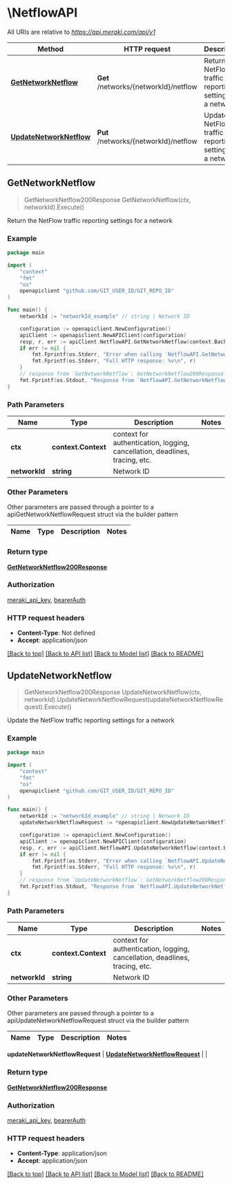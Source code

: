 # \NetflowAPI

All URIs are relative to *https://api.meraki.com/api/v1*

Method | HTTP request | Description
------------- | ------------- | -------------
[**GetNetworkNetflow**](NetflowAPI.md#GetNetworkNetflow) | **Get** /networks/{networkId}/netflow | Return the NetFlow traffic reporting settings for a network
[**UpdateNetworkNetflow**](NetflowAPI.md#UpdateNetworkNetflow) | **Put** /networks/{networkId}/netflow | Update the NetFlow traffic reporting settings for a network



## GetNetworkNetflow

> GetNetworkNetflow200Response GetNetworkNetflow(ctx, networkId).Execute()

Return the NetFlow traffic reporting settings for a network



### Example

```go
package main

import (
	"context"
	"fmt"
	"os"
	openapiclient "github.com/GIT_USER_ID/GIT_REPO_ID"
)

func main() {
	networkId := "networkId_example" // string | Network ID

	configuration := openapiclient.NewConfiguration()
	apiClient := openapiclient.NewAPIClient(configuration)
	resp, r, err := apiClient.NetflowAPI.GetNetworkNetflow(context.Background(), networkId).Execute()
	if err != nil {
		fmt.Fprintf(os.Stderr, "Error when calling `NetflowAPI.GetNetworkNetflow``: %v\n", err)
		fmt.Fprintf(os.Stderr, "Full HTTP response: %v\n", r)
	}
	// response from `GetNetworkNetflow`: GetNetworkNetflow200Response
	fmt.Fprintf(os.Stdout, "Response from `NetflowAPI.GetNetworkNetflow`: %v\n", resp)
}
```

### Path Parameters


Name | Type | Description  | Notes
------------- | ------------- | ------------- | -------------
**ctx** | **context.Context** | context for authentication, logging, cancellation, deadlines, tracing, etc.
**networkId** | **string** | Network ID | 

### Other Parameters

Other parameters are passed through a pointer to a apiGetNetworkNetflowRequest struct via the builder pattern


Name | Type | Description  | Notes
------------- | ------------- | ------------- | -------------


### Return type

[**GetNetworkNetflow200Response**](GetNetworkNetflow200Response.md)

### Authorization

[meraki_api_key](../README.md#meraki_api_key), [bearerAuth](../README.md#bearerAuth)

### HTTP request headers

- **Content-Type**: Not defined
- **Accept**: application/json

[[Back to top]](#) [[Back to API list]](../README.md#documentation-for-api-endpoints)
[[Back to Model list]](../README.md#documentation-for-models)
[[Back to README]](../README.md)


## UpdateNetworkNetflow

> GetNetworkNetflow200Response UpdateNetworkNetflow(ctx, networkId).UpdateNetworkNetflowRequest(updateNetworkNetflowRequest).Execute()

Update the NetFlow traffic reporting settings for a network



### Example

```go
package main

import (
	"context"
	"fmt"
	"os"
	openapiclient "github.com/GIT_USER_ID/GIT_REPO_ID"
)

func main() {
	networkId := "networkId_example" // string | Network ID
	updateNetworkNetflowRequest := *openapiclient.NewUpdateNetworkNetflowRequest() // UpdateNetworkNetflowRequest |  (optional)

	configuration := openapiclient.NewConfiguration()
	apiClient := openapiclient.NewAPIClient(configuration)
	resp, r, err := apiClient.NetflowAPI.UpdateNetworkNetflow(context.Background(), networkId).UpdateNetworkNetflowRequest(updateNetworkNetflowRequest).Execute()
	if err != nil {
		fmt.Fprintf(os.Stderr, "Error when calling `NetflowAPI.UpdateNetworkNetflow``: %v\n", err)
		fmt.Fprintf(os.Stderr, "Full HTTP response: %v\n", r)
	}
	// response from `UpdateNetworkNetflow`: GetNetworkNetflow200Response
	fmt.Fprintf(os.Stdout, "Response from `NetflowAPI.UpdateNetworkNetflow`: %v\n", resp)
}
```

### Path Parameters


Name | Type | Description  | Notes
------------- | ------------- | ------------- | -------------
**ctx** | **context.Context** | context for authentication, logging, cancellation, deadlines, tracing, etc.
**networkId** | **string** | Network ID | 

### Other Parameters

Other parameters are passed through a pointer to a apiUpdateNetworkNetflowRequest struct via the builder pattern


Name | Type | Description  | Notes
------------- | ------------- | ------------- | -------------

 **updateNetworkNetflowRequest** | [**UpdateNetworkNetflowRequest**](UpdateNetworkNetflowRequest.md) |  | 

### Return type

[**GetNetworkNetflow200Response**](GetNetworkNetflow200Response.md)

### Authorization

[meraki_api_key](../README.md#meraki_api_key), [bearerAuth](../README.md#bearerAuth)

### HTTP request headers

- **Content-Type**: application/json
- **Accept**: application/json

[[Back to top]](#) [[Back to API list]](../README.md#documentation-for-api-endpoints)
[[Back to Model list]](../README.md#documentation-for-models)
[[Back to README]](../README.md)

